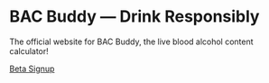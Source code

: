 # BAC Buddy — Drink Responsibly
The official website for BAC Buddy, the live blood alcohol content calculator!

[Beta Signup](https://forms.gle/7HzNFELsasN8zumF6)
